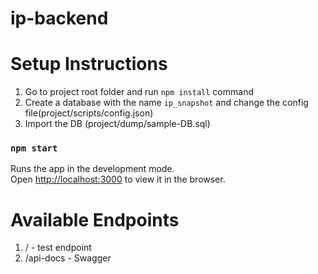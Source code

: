 # ip-backend

# Setup Instructions

1. Go to project root folder and run `npm install` command
2. Create a database with the name `ip_snapshot` and change the config file(project/scripts/config.json)
3. Import the DB (project/dump/sample-DB.sql)

### `npm start`

Runs the app in the development mode.<br>
Open [http://localhost:3000](http://localhost:3000) to view it in the browser.

# Available Endpoints

1. / - test endpoint
2. /api-docs - Swagger